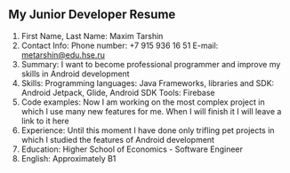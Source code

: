 My Junior Developer Resume
-------------------------

1. First Name, Last Name:
   Maxim Tarshin
2. Contact Info:
   Phone number: +7 915 936 16 51
   E-mail: metarshin@edu.hse.ru
3. Summary:
   I want to become professional programmer and improve my skills in Android development
4. Skills:
   Programming languages: Java
   Frameworks, libraries and SDK: Android Jetpack, Glide, Android SDK
   Tools: Firebase
5. Code examples:
   Now I am working on the most complex project in which I use many new features for me.
   When I will finish it I will leave a link to it here
6. Experience:
   Until this moment I have done only trifling pet projects in which I studied the features of Android development
7. Education:
   Higher School of Economics - Software Engineer
8. English:
   Approximately B1
